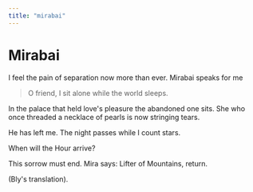 ```yaml
---
title: "mirabai"
---
```


# Mirabai

I feel the pain of separation now more than ever. Mirabai speaks for me

> O friend, I sit alone while the world sleeps.

In the palace that held love's pleasure the abandoned one sits. She who
once threaded a necklace of pearls is now stringing tears.

He has left me. The night passes while I count stars.

When will the Hour arrive?

This sorrow must end. Mira says: Lifter of Mountains, return.

(Bly's translation).
